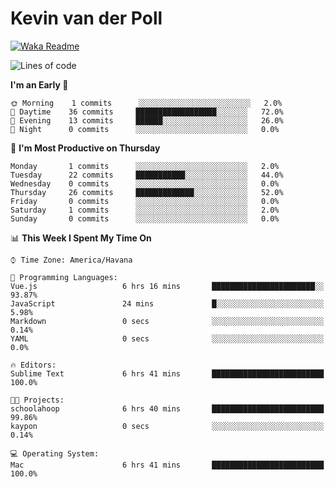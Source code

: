 # Kevin van der Poll

[![Waka Readme](https://github.com/kaypon/kaypon/actions/workflows/main.yml/badge.svg)](https://github.com/kaypon/kaypon/actions/workflows/main.yml)


<!--START_SECTION:waka-->
![Lines of code](https://img.shields.io/badge/From%20Hello%20World%20I%27ve%20Written-77909%20lines%20of%20code-blue)

**I'm an Early 🐤** 

```text
🌞 Morning    1 commits      ░░░░░░░░░░░░░░░░░░░░░░░░░   2.0% 
🌆 Daytime    36 commits     ██████████████████░░░░░░░   72.0% 
🌃 Evening    13 commits     ██████░░░░░░░░░░░░░░░░░░░   26.0% 
🌙 Night      0 commits      ░░░░░░░░░░░░░░░░░░░░░░░░░   0.0%

```
📅 **I'm Most Productive on Thursday** 

```text
Monday       1 commits      ░░░░░░░░░░░░░░░░░░░░░░░░░   2.0% 
Tuesday      22 commits     ███████████░░░░░░░░░░░░░░   44.0% 
Wednesday    0 commits      ░░░░░░░░░░░░░░░░░░░░░░░░░   0.0% 
Thursday     26 commits     █████████████░░░░░░░░░░░░   52.0% 
Friday       0 commits      ░░░░░░░░░░░░░░░░░░░░░░░░░   0.0% 
Saturday     1 commits      ░░░░░░░░░░░░░░░░░░░░░░░░░   2.0% 
Sunday       0 commits      ░░░░░░░░░░░░░░░░░░░░░░░░░   0.0%

```


📊 **This Week I Spent My Time On** 

```text
⌚︎ Time Zone: America/Havana

💬 Programming Languages: 
Vue.js                   6 hrs 16 mins       ███████████████████████░░   93.87% 
JavaScript               24 mins             █░░░░░░░░░░░░░░░░░░░░░░░░   5.98% 
Markdown                 0 secs              ░░░░░░░░░░░░░░░░░░░░░░░░░   0.14% 
YAML                     0 secs              ░░░░░░░░░░░░░░░░░░░░░░░░░   0.0%

🔥 Editors: 
Sublime Text             6 hrs 41 mins       █████████████████████████   100.0%

🐱‍💻 Projects: 
schoolahoop              6 hrs 40 mins       █████████████████████████   99.86% 
kaypon                   0 secs              ░░░░░░░░░░░░░░░░░░░░░░░░░   0.14%

💻 Operating System: 
Mac                      6 hrs 41 mins       █████████████████████████   100.0%

```


<!--END_SECTION:waka-->
